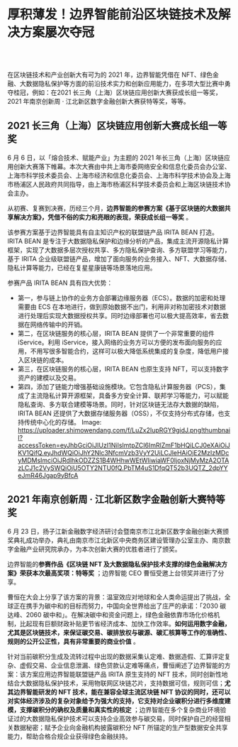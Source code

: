 # 厚积薄发！边界智能前沿区块链技术及解决方案屡次夺冠

<br>
<br>

在区块链技术和产业创新大有可为的 2021 年，边界智能凭借在 NFT、绿色金融、大数据隐私保护等方面的前沿技术实力和创新应用能力，在多项大型比赛中勇夺桂冠，例如：在2021 长三角（上海）区块链应用创新大赛获成长组一等奖，2021 年南京创新周 · 江北新区数字金融创新大赛获特等奖，等等。

## 2021 长三角（上海）区块链应用创新大赛成长组一等奖

6 月 6 日，以「熔合技术、赋能产业」为主题的 2021 年长三角（上海）区块链应用创新大赛落下帷幕。本次大赛由中共上海市委网络安全和信息化委员会办公室、上海市科学技术委员会、上海市经济和信息化委员会、上海市科学技术协会及上海市杨浦区人民政府共同指导，由上海市杨浦区科学技术委员会和上海区块链技术协会主办。

从初赛、复赛到决赛，历经三个月，**边界智能的参赛方案《基于区块链的大数据共享解决方案》，凭借不俗的实力和亮眼的表现，荣获成长组一等奖** 。
<!-- Image: https://uploader.shimowendang.com/f/1Sxme6H2l8BPx6JU.png!thumbnail?accessToken=eyJhbGciOiJIUzI1NiIsImtpZCI6ImRlZmF1bHQiLCJ0eXAiOiJKV1QifQ.eyJhdWQiOiJhY2Nlc3NfcmVzb3VyY2UiLCJleHAiOjE2MzIzMDcyMDMsImciOiJRdlhkODZZS1B4WHhwWEtWIiwiaWF0IjoxNjMyMzA2OTAzLCJ1c2VySWQiOjU5OTY2NTU0fQ.PbTM4uS1DfqQT52b3UQTZ_2dpYYeJmR46Jgap9yBfcA -->

该参赛方案基于边界智能具有自主知识产权的联盟链产品 IRITA BEAN 打造。IRITA BEAN 是专注于大数据隐私保护和边缘分析的产品，集成主流开源隐私计算框架，实现了大数据多层次授权共享、多方隐私保护查询、多方联盟学习等能力，基于 IRITA 企业级联盟链产品，增加了面向服务的业务接入、NFT、大数据存储、隐私计算等能力，已经在复星星康链等场景落地应用。

参赛产品 IRITA BEAN 具有四大优势：
- 第一，参与链上协作的业务方会部署边缘服务器（ECS）。数据的加密和处理需要由 ECS 在本地进行，做到原始数据不出门，利用非对称加密技术对数据进行处理后实现大数据授权共享。同时边缘部署也可以极大提高效率，省去数据在网络传输中的开销。
- 第二，在区块链服务的核心层，IRITA BEAN 提供了一个非常重要的组件 iService。利用 iService，接入网络的业务方可以方便的发布面向服务的应用，不用写很多智能合约，这样可以极大降低系统集成的复杂度，降低用户接入区块链的成本。
- 第三，在区块链服务的核心层，IRITA BEAN 也原生支持 NFT，可以支持数字资产的建模以及交易。
- 第四，添加了链能力增强基础设施模块。它包含隐私计算服务器（PCS），集成了主流隐私计算开源框架，具备多方安全计算、联邦学习等能力，可以赋能隐私查询、多方联合建模等场景。同时，针对区块链无法存大数据的缺陷，IRITA BEAN 还提供了大数据存储服务器（OSS），不仅支持分布式存储，也支持传统中心化的存储。
Image: https://uploader.shimowendang.com/f/LuZx2IupRGY9gidJ.png!thumbnail?accessToken=eyJhbGciOiJIUzI1NiIsImtpZCI6ImRlZmF1bHQiLCJ0eXAiOiJKV1QifQ.eyJhdWQiOiJhY2Nlc3NfcmVzb3VyY2UiLCJleHAiOjE2MzIzMDcyMDMsImciOiJRdlhkODZZS1B4WHhwWEtWIiwiaWF0IjoxNjMyMzA2OTAzLCJ1c2VySWQiOjU5OTY2NTU0fQ.PbTM4uS1DfqQT52b3UQTZ_2dpYYeJmR46Jgap9yBfcA

## 2021 年南京创新周 · 江北新区数字金融创新大赛特等奖

6 月 23 日，扬子江新金融数字经济研讨会暨南京市江北新区数字金融创新大赛颁奖典礼成功举办，典礼由南京市江北新区中央商务区建设管理办公室主办、南京数字金融产业研究院承办，为本次创新大赛的优胜者进行了颁奖。
 
边界智能的**参赛作品《区块链 NFT 及大数据隐私保护技术支撑的绿色金融解决方案》荣获本次最高奖项：特等奖** ；边界智能 CEO 曹恒受邀上台领奖并进行了分享。
<!-- Image: https://uploader.shimowendang.com/f/Erg9Lb6OhCgVHYYw.png!thumbnail?accessToken=eyJhbGciOiJIUzI1NiIsImtpZCI6ImRlZmF1bHQiLCJ0eXAiOiJKV1QifQ.eyJhdWQiOiJhY2Nlc3NfcmVzb3VyY2UiLCJleHAiOjE2MzIzMDcyMDMsImciOiJRdlhkODZZS1B4WHhwWEtWIiwiaWF0IjoxNjMyMzA2OTAzLCJ1c2VySWQiOjU5OTY2NTU0fQ.PbTM4uS1DfqQT52b3UQTZ_2dpYYeJmR46Jgap9yBfcA -->
曹恒在大会上分享了该方案的背景：温室效应对地球和全人类命运提出了挑战，全球正在携手为碳中和的目标而努力，中国向全世界给出了庄严的承诺：「2030 碳达峰、2060 碳中和」。在解决碳中和资金问题上，绿色金融依靠市场化价格机制，比起现有巨额财政补贴更节省经济成本、加快工作效率。**如何运用数字金融，尤其是区块链技术，来保证碳交易、碳排放权与碳源、碳汇核算等工作的准确性、规则的公开公正性，具有非常重要的商业价值** 。

针对当前碳积分生成及流转过程中出现的数据采集认定难、数据造假、汇算评定复杂、虚假交易、企业信息泄漏、绿色贷款认定难等痛点，曹恒阐述了边界智能的方案：该方案应用边界智能联盟链产品 IRITA 原生支持的 NFT 技术，同时创新性地结合大数据隐私保护技术，采用物联网区块链芯片，支持数据可信，规则可信；**尤其边界智能研发的 NFT 技术，能在兼容全球主流区块链 NFT 协议的同时，还可以对实体经济涉及的复杂对象给予为强大的支持，它支持对企业碳积分进行多维度建模，支撑碳积分的确权及质量和真实性的核定** ；边界智能在多个复杂商业环境验证过的大数据隐私保护技术可以支持企业高效参与碳交易，同时保护自己的经营相关数据秘密；赋予企业向金融机构披露碳积分 NFT 所锚定的生产型数据安全共享能力，帮助合格合规企业获得绿色金融扶持。
<!-- Image: https://uploader.shimowendang.com/f/nW82BTlPkBl0Zpw6.png!thumbnail?accessToken=eyJhbGciOiJIUzI1NiIsImtpZCI6ImRlZmF1bHQiLCJ0eXAiOiJKV1QifQ.eyJhdWQiOiJhY2Nlc3NfcmVzb3VyY2UiLCJleHAiOjE2MzIzMDcyMDMsImciOiJRdlhkODZZS1B4WHhwWEtWIiwiaWF0IjoxNjMyMzA2OTAzLCJ1c2VySWQiOjU5OTY2NTU0fQ.PbTM4uS1DfqQT52b3UQTZ_2dpYYeJmR46Jgap9yBfcA -->

